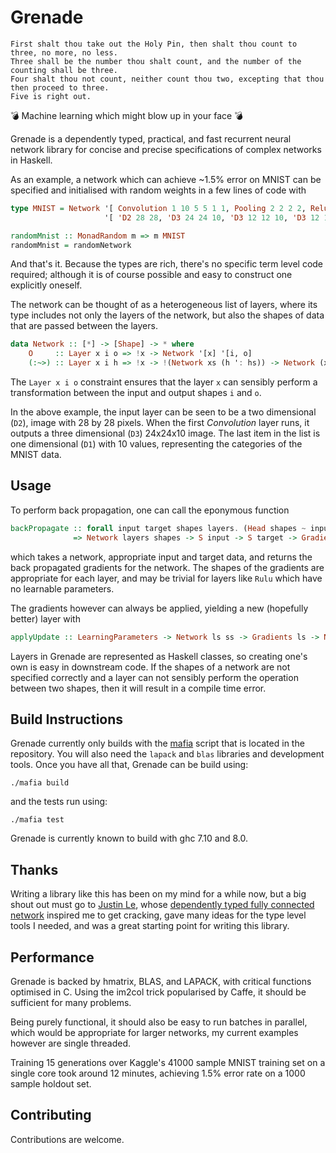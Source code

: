 Grenade
=======

```
First shalt thou take out the Holy Pin, then shalt thou count to three, no more, no less.
Three shall be the number thou shalt count, and the number of the counting shall be three.
Four shalt thou not count, neither count thou two, excepting that thou then proceed to three.
Five is right out.
```

💣 Machine learning which might blow up in your face 💣

Grenade is a dependently typed, practical, and fast recurrent neural network library
for concise and precise specifications of complex networks in Haskell.

As an example, a network which can achieve ~1.5% error on MNIST can be
specified and initialised with random weights in a few lines of code with
```haskell
type MNIST = Network '[ Convolution 1 10 5 5 1 1, Pooling 2 2 2 2, Relu, Convolution 10 16 5 5 1 1, Pooling 2 2 2 2, FlattenLayer, Relu, FullyConnected 256 80, Logit, FullyConnected 80 10, Logit]
                     '[ 'D2 28 28, 'D3 24 24 10, 'D3 12 12 10, 'D3 12 12 10, 'D3 8 8 16, 'D3 4 4 16, 'D1 256, 'D1 256, 'D1 80, 'D1 80, 'D1 10, 'D1 10]

randomMnist :: MonadRandom m => m MNIST
randomMnist = randomNetwork
```

And that's it. Because the types are rich, there's no specific term level code
required; although it is of course possible and easy to construct one explicitly
oneself.

The network can be thought of as a heterogeneous list of layers, where its type
includes not only the layers of the network, but also the shapes of data that
are passed between the layers.

```haskell
data Network :: [*] -> [Shape] -> * where
    O     :: Layer x i o => !x -> Network '[x] '[i, o]
    (:~>) :: Layer x i h => !x -> !(Network xs (h ': hs)) -> Network (x ': xs) (i ': h ': hs)
```

The `Layer x i o` constraint ensures that the layer `x` can sensibly perform a
transformation between the input and output shapes `i` and `o`.

In the above example, the input layer can be seen to be a two dimensional (`D2`),
image with 28 by 28 pixels. When the first *Convolution* layer runs, it outputs
a three dimensional (`D3`) 24x24x10 image. The last item in the list is one
dimensional (`D1`) with 10 values, representing the categories of the MNIST
data.

Usage
-----

To perform back propagation, one can call the eponymous function
```haskell
backPropagate :: forall input target shapes layers. (Head shapes ~ input, Last shapes ~ target)
              => Network layers shapes -> S input -> S target -> Gradients layers
```
which takes a network, appropriate input and target data, and returns the
back propagated gradients for the network. The shapes of the gradients are
appropriate for each layer, and may be trivial for layers like `Rulu` which
have no learnable parameters.

The gradients however can always be applied, yielding a new (hopefully better)
layer with
```haskell
applyUpdate :: LearningParameters -> Network ls ss -> Gradients ls -> Network ls ss
```

Layers in Grenade are represented as Haskell classes, so creating one's own is
easy in downstream code. If the shapes of a network are not specified correctly
and a layer can not sensibly perform the operation between two shapes, then
it will result in a compile time error.

Build Instructions
------------------
Grenade currently only builds with the [mafia](https://github.com/ambiata/mafia)
script that is located in the repository. You will also need the `lapack` and
`blas` libraries and development tools. Once you have all that, Grenade can be
build using:

```
./mafia build
```

and the tests run using:

```
./mafia test
```

Grenade is currently known to build with ghc 7.10 and 8.0.


Thanks
------
Writing a library like this has been on my mind for a while now, but a big shout
out must go to [Justin Le](https://github.com/mstksg), whose
[dependently typed fully connected network](https://blog.jle.im/entry/practical-dependent-types-in-haskell-1.html)
inspired me to get cracking, gave many ideas for the type level tools I
needed, and was a great starting point for writing this library.

Performance
-----------
Grenade is backed by hmatrix, BLAS, and LAPACK, with critical functions optimised
in C. Using the im2col trick popularised by Caffe, it should be sufficient for
many problems.

Being purely functional, it should also be easy to run batches in parallel, which
would be appropriate for larger networks, my current examples however are single
threaded.

Training 15 generations over Kaggle's 41000 sample MNIST training set on a single
core took around 12 minutes, achieving 1.5% error rate on a 1000 sample holdout set.

Contributing
------------
Contributions are welcome.
